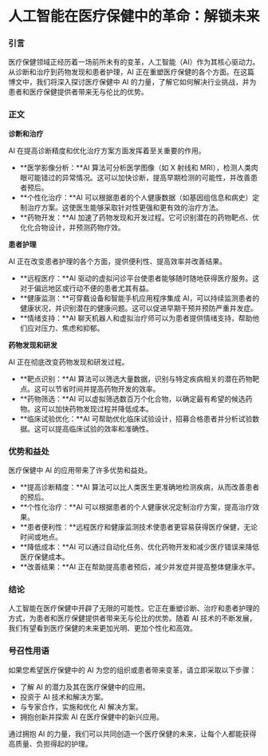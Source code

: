 # 人工智能在医疗保健中的革命：解锁未来

### 引言

医疗保健领域正经历着一场前所未有的变革，人工智能（AI）作为其核心驱动力。从诊断和治疗到药物发现和患者护理，AI 正在重塑医疗保健的各个方面。在这篇博文中，我们将深入探讨医疗保健中 AI 的力量，了解它如何解决行业挑战，并为患者和医疗保健提供者带来无与伦比的优势。

### 正文

**诊断和治疗**

AI 在提高诊断精度和优化治疗方案方面发挥着至关重要的作用。

* **医学影像分析：**AI 算法可分析医学图像（如 X 射线和 MRI），检测人类肉眼可能错过的异常情况。这可以加快诊断，提高早期检测的可能性，并改善患者预后。
* **个性化治疗：**AI 可以根据患者的个人健康数据（如基因组信息和病史）定制治疗方案。这使医生能够采取针对性更强和更有效的治疗方法。
* **药物开发：**AI 加速了药物发现和开发过程。它可识别潜在的药物靶点、优化化合物设计，并预测药物疗效。

**患者护理**

AI 正在改变患者护理的各个方面，提供便利性、提高效率并改善结果。

* **远程医疗：**AI 驱动的虚拟问诊平台使患者能够随时随地获得医疗服务。这对于偏远地区或行动不便的患者尤其有益。
* **健康监测：**可穿戴设备和智能手机应用程序集成 AI，可以持续监测患者的健康状况，并识别潜在的健康问题。这可以促进早期干预并预防严重并发症。
* **情绪支持：**AI 聊天机器人和虚拟治疗师可以为患者提供情绪支持，帮助他们应对压力、焦虑和抑郁。

**药物发现和研发**

AI 正在彻底改变药物发现和研发过程。

* **靶点识别：**AI 算法可以筛选大量数据，识别与特定疾病相关的潜在药物靶点。这可以节省时间并提高药物开发的效率。
* **药物筛选：**AI 可以虚拟筛选数百万个化合物，以确定最有希望的候选药物。这可以加快药物发现过程并降低成本。
* **临床试验优化：**AI 可帮助优化临床试验设计，招募合格患者并分析试验数据。这可以提高临床试验的效率和准确性。

### 优势和益处

医疗保健中 AI 的应用带来了许多优势和益处。

* **提高诊断精度：**AI 算法可以比人类医生更准确地检测疾病，从而改善患者的预后。
* **个性化治疗：**AI 可以根据患者的个人健康状况定制治疗方案，提高治疗效果。
* **患者便利性：**远程医疗和健康监测技术使患者更容易获得医疗保健，无论时间或地点。
* **降低成本：**AI 可以通过自动化任务、优化药物开发和减少医疗错误来降低医疗保健成本。
* **改善结果：**AI 正在帮助提高患者预后，减少并发症并提高整体健康水平。

### 结论

人工智能在医疗保健中开辟了无限的可能性。它正在重塑诊断、治疗和患者护理的方式，为患者和医疗保健提供者带来无与伦比的优势。随着 AI 技术的不断发展，我们有望看到医疗保健的未来更加光明、更加个性化和高效。

### 号召性用语

如果您希望医疗保健中的 AI 为您的组织或患者带来变革，请立即采取以下步骤：

* 了解 AI 的潜力及其在医疗保健中的应用。
* 投资于 AI 技术和解决方案。
* 与专家合作，实施和优化 AI 解决方案。
* 拥抱创新并探索 AI 在医疗保健中的新兴应用。

通过拥抱 AI 的力量，我们可以共同创造一个医疗保健的未来，让每个人都能获得高质量、负担得起的护理。
